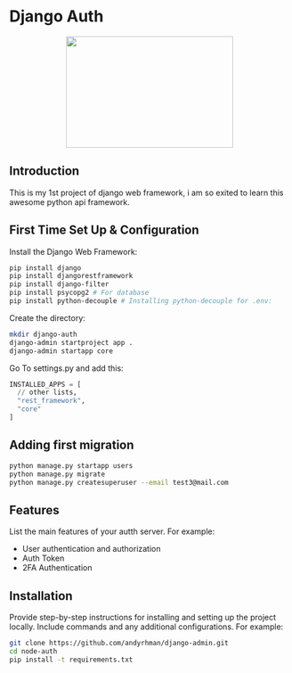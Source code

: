 # Django Auth

<p align="center">
  <img src="https://1000logos.net/wp-content/uploads/2020/08/Django-Logo.png" width="300" height="200" />
</p>

## Introduction

This is my 1st project of django web framework, i am so exited to learn this awesome python api framework.

## First Time Set Up & Configuration

Install the Django Web Framework:

```bash
pip install django
pip install djangorestframework   
pip install django-filter   
pip install psycopg2 # For database
pip install python-decouple # Installing python-decouple for .env:
```

Create the directory:

```bash
mkdir django-auth
django-admin startproject app .
django-admin startapp core
```

Go To settings.py and add this:

```python
INSTALLED_APPS = [
  // other lists,
  "rest_framework",
  "core"
]
```

## Adding first migration

```bash
python manage.py startapp users
python manage.py migrate
python manage.py createsuperuser --email test3@mail.com
```

## Features

List the main features of your autth server. For example:
- User authentication and authorization
- Auth Token
- 2FA Authentication

## Installation

Provide step-by-step instructions for installing and setting up the project locally. Include commands and any additional configurations. For example:

```bash
git clone https://github.com/andyrhman/django-admin.git
cd node-auth
pip install -t requirements.txt